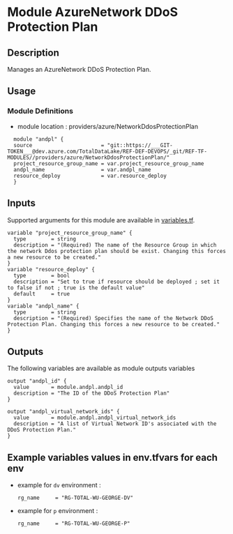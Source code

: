 # Module AzureNetwork DDoS Protection Plan

## Description

Manages an AzureNetwork DDoS Protection Plan.

## Usage

### Module Definitions

- module location : providers/azure/NetworkDdosProtectionPlan

```hcl
  module "andpl" {
  source                      = "git::https://___GIT-TOKEN___@dev.azure.com/TotalDataLake/REF-DEF-DEVOPS/_git/REF-TF-MODULES//providers/azure/NetworkDdosProtectionPlan/"
  project_resource_group_name = var.project_resource_group_name
  andpl_name                  = var.andpl_name
  resource_deploy             = var.resource_deploy
  }
```

## Inputs

Supported arguments for this module are available in [variables.tf](variables.tf).

```hcl
variable "project_resource_group_name" {
  type        = string
  description = "(Required) The name of the Resource Group in which the network Ddos protection plan should be exist. Changing this forces a new resource to be created."
}
variable "resource_deploy" {
  type        = bool
  description = "Set to true if resource should be deployed ; set it to false if not ; true is the default value"
  default     = true
}
variable "andpl_name" {
  type        = string
  description = "(Required) Specifies the name of the Network DDoS Protection Plan. Changing this forces a new resource to be created."
}
```

## Outputs

The following variables are available as module outputs variables

```hcl
output "andpl_id" {
  value       = module.andpl.andpl_id
  description = "The ID of the DDoS Protection Plan"
}

output "andpl_virtual_network_ids" {
  value       = module.andpl.andpl_virtual_network_ids
  description = "A list of Virtual Network ID's associated with the DDoS Protection Plan."
}
```

## Example variables values in env.tfvars for each env

- example for `dv` environment :
  ```hcl
  rg_name     = "RG-TOTAL-WU-GEORGE-DV"
  ```
- example for `p` environment :
  ```hcl
  rg_name     = "RG-TOTAL-WU-GEORGE-P"
  ```
